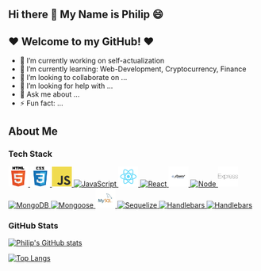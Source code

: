 ## Hi there 👋 My Name is Philip 😄
## ❤ Welcome to my GitHub! ❤

<!--
**pjdip/pjdip** is a ✨ _special_ ✨ repository because its `README.md` (this file) appears on your GitHub profile.
-->

- 🔭 I’m currently working on self-actualization
- 🌱 I’m currently learning: Web-Development, Cryptocurrency, Finance
- 👯 I’m looking to collaborate on ...
- 🤔 I’m looking for help with ...
- 💬 Ask me about ...
- ⚡ Fun fact: ...

## About Me

### Tech Stack

<a href='https://developer.mozilla.org/en-US/docs/Web/Guide/HTML/HTML5'>
  <img alt="HTML5" width="40px" src="https://raw.githubusercontent.com/github/explore/80688e429a7d4ef2fca1e82350fe8e3517d3494d/topics/html/html.png" />
</a>

<a align=left href='https://developer.mozilla.org/en-US/docs/Web/CSS'>
  <img alt="CSS3" width="40px" src="https://raw.githubusercontent.com/github/explore/80688e429a7d4ef2fca1e82350fe8e3517d3494d/topics/css/css.png" />
</a>

<a align=left href='https://www.javascript.com/'>
  <img alt="JavaScript" width="40x" src="https://raw.githubusercontent.com/github/explore/80688e429a7d4ef2fca1e82350fe8e3517d3494d/topics/javascript/javascript.png" />
</a>

<a align=left href='https://www.python.org/'>
  <img alt="JavaScript" width="40x" src="https://camo.githubusercontent.com/888e388801f947dec7c3d843942c277af25fe2b1aed1821542c4e711f210312a/68747470733a2f2f75706c6f61642e77696b696d656469612e6f72672f77696b6970656469612f636f6d6d6f6e732f7468756d622f632f63332f507974686f6e2d6c6f676f2d6e6f746578742e7376672f37363870782d507974686f6e2d6c6f676f2d6e6f746578742e7376672e706e67" />
</a>

<a align=left href='https://reactjs.org/'>
  <img alt="React" width="40px" src="https://raw.githubusercontent.com/github/explore/80688e429a7d4ef2fca1e82350fe8e3517d3494d/topics/react/react.png" />
</a>

<a align=left href='https://getbootstrap.com/'>
  <img alt="React" width="40px" src="https://tse3.mm.bing.net/th?id=OIP.mNLHMt-PM0iPB52LqWOBAgHaHd&pid=Api" />
</a>

<a align=left href='https://jquery.com/'>
  <img alt="jQuery" width="40x" src="https://raw.githubusercontent.com/github/explore/80688e429a7d4ef2fca1e82350fe8e3517d3494d/topics/jquery/jquery.png" />
</a>

<a align=left href='https://nodejs.org/en/'>
  <img alt="Node" width="40px" height="40px" src="https://tse4.mm.bing.net/th?id=OIP.Yhe1R94CIotr2se7Wf6TQQAAAA&pid=Api" />
</a>

<a align=left href='https://expressjs.com/'>
  <img alt="Express" width="40px" src="https://raw.githubusercontent.com/github/explore/80688e429a7d4ef2fca1e82350fe8e3517d3494d/topics/express/express.png" />
</a>

<a align=left href='https://www.mongodb.com/2'>
  <img alt="MongoDB" width="40px" src="https://tse3.mm.bing.net/th?id=OIP.NudVvrRpz5DTK_861m0jeQHaHa&pid=Api" />
</a>

<a align=left href='https://mongoosejs.com/'>
  <img alt="Mongoose" width="40px" src="https://tse4.mm.bing.net/th?id=OIP.pGOWYuER4rqSvo-G190tcwAAAA&pid=Api" />
</a>

<a align=left href='https://www.mysql.com/'>
  <img alt="mySQL" width="40px" src="https://raw.githubusercontent.com/github/explore/80688e429a7d4ef2fca1e82350fe8e3517d3494d/topics/mysql/mysql.png" />
</a>

<a align=left href='https://sequelize.org/'>
  <img alt="Sequelize" width="40px" src="https://avatars.githubusercontent.com/u/3591786?s=200&v=4" />
</a>

<a align=left href='https://handlebarsjs.com/'>
  <img alt="Handlebars" width="40px" src="https://tse1.mm.bing.net/th?id=OIP.B-F85R5Mwvu3n7sF2y9-ggHaHa&pid=Api" />
</a>

<a align=left href='https://www.chartjs.org/'>
  <img alt="Handlebars" width="40px" src="https://avatars.githubusercontent.com/u/10342521?s=200&v=4" />
</a>

### GitHub Stats

[![Philip's GitHub stats](https://github-readme-stats.vercel.app/api?username=pjdip&show_icons=true&theme=react)](https://github.com/anuraghazra/github-readme-stats)

[![Top Langs](https://github-readme-stats.vercel.app/api/top-langs/?username=pjdip)](https://github.com/anuraghazra/github-readme-stats)